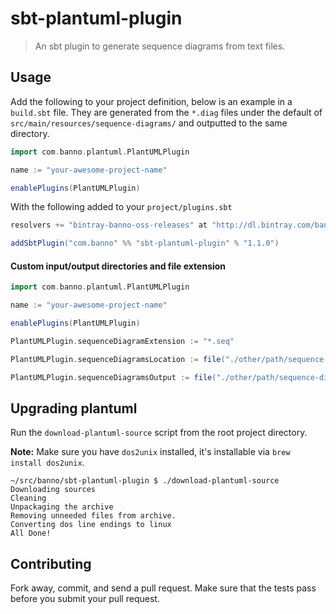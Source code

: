 # sbt-plantuml-plugin

> An sbt plugin to generate sequence diagrams from text files.

## Usage

Add the following to your project definition, below is an example in a `build.sbt` file. They are generated from the `*.diag` files under the default of `src/main/resources/sequence-diagrams/` and outputted to the same directory.

```scala
import com.banno.plantuml.PlantUMLPlugin

name := "your-awesome-project-name"

enablePlugins(PlantUMLPlugin)
```

With the following added to your `project/plugins.sbt`

```scala
resolvers += "bintray-banno-oss-releases" at "http://dl.bintray.com/banno/oss"

addSbtPlugin("com.banno" %% "sbt-plantuml-plugin" % "1.1.0")
```

#### Custom input/output directories and file extension

```scala
import com.banno.plantuml.PlantUMLPlugin

name := "your-awesome-project-name"

enablePlugins(PlantUMLPlugin)

PlantUMLPlugin.sequenceDiagramExtension := "*.seq"

PlantUMLPlugin.sequenceDiagramsLocation := file("./other/path/sequence-diagrams/")

PlantUMLPlugin.sequenceDiagramsOutput := file("./other/path/sequence-diagrams/")
```

## Upgrading plantuml

Run the `download-plantuml-source` script from the root project directory.

**Note:** Make sure you have `dos2unix` installed, it's installable via `brew install dos2unix`.

```shell
~/src/banno/sbt-plantuml-plugin $ ./download-plantuml-source
Downloading sources
Cleaning
Unpackaging the archive
Removing unneeded files from archive.
Converting dos line endings to linux
All Done!
```

## Contributing

Fork away, commit, and send a pull request. Make sure that the tests pass before you submit your pull request.
